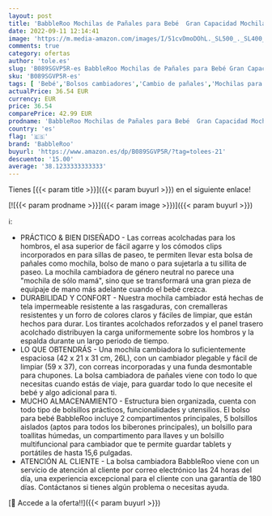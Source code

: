 ```yaml
---
layout: post
title: 'BabbleRoo Mochilas de Pañales para Bebé  Gran Capacidad Mochila de Cambio Bolsa para Pañales con Cambiador y Porta Chupones para Mamá y Papá  azul marino '
date: 2022-09-11 12:14:41
image: 'https://m.media-amazon.com/images/I/51cvDmoDOhL._SL500_._SL400_.jpg'
comments: true
category: ofertas
author: 'tole.es'
slug: 'B089SGVP5R-es BabbleRoo Mochilas de Pañales para Bebé Gran Capacidad...'
sku: 'B089SGVP5R-es'
tags: [ 'Bebé','Bolsos cambiadores','Cambio de pañales','Mochilas para pañales','babbleroo','mochila','🇪🇸', ]
actualPrice: 36.54 EUR
currency: EUR
price: 36.54
comparePrice: 42.99 EUR
prodname: 'BabbleRoo Mochilas de Pañales para Bebé  Gran Capacidad Mochila de Cambio Bolsa para Pañales con Cambiador y Porta Chupones para Mamá y Papá  azul marino '
country: 'es'
flag: '🇪🇸'
brand: 'BabbleRoo'
buyurl: 'https://www.amazon.es/dp/B089SGVP5R/?tag=tolees-21'
descuento: '15.00'
average: '38.1233333333333'
---
```


Tienes [{{< param title >}}]({{< param buyurl >}}) en el siguiente enlace!

[![{{< param prodname >}}]({{< param image >}})]({{< param buyurl >}})

ℹ️:

- PRÁCTICO & BIEN DISEÑADO - Las correas acolchadas para los hombros, el asa superior de fácil agarre y los cómodos clips incorporados en para sillas de paseo, te permiten llevar esta bolsa de pañales como mochila, bolso de mano o para sujetarla a tu sillita de paseo. La mochila cambiadora de género neutral no parece una "mochila de sólo mamá", sino que se transformará una gran pieza de equipaje de mano más adelante cuando el bebé crezca.
- DURABILIDAD Y CONFORT - Nuestra mochila cambiador está hechas de tela impermeable resistente a las rasgaduras, con cremalleras resistentes y un forro de colores claros y fáciles de limpiar, que están hechos para durar. Los tirantes acolchados reforzados y el panel trasero acolchado distribuyen la carga uniformemente sobre los hombros y la espalda durante un largo periodo de tiempo.
- LO QUE OBTENDRÁS - Una mochila cambiadora lo suficientemente espaciosa (42 x 21 x 31 cm, 26L), con un cambiador plegable y fácil de limpiar (59 x 37), con correas incorporadas y una funda desmontable para chupones. La bolsa cambiadora de pañales viene con todo lo que necesitas cuando estás de viaje, para guardar todo lo que necesite el bebé y algo adicional para ti.
- MUCHO ALMACENAMIENTO - Estructura bien organizada, cuenta con todo tipo de bolsillos prácticos, funcionalidades y utensilios. El bolso para bebé BabbleRoo incluye 2 compartimentos principales, 5 bolsillos aislados (aptos para todos los biberones principales), un bolsillo para toallitas húmedas, un compartimento para llaves y un bolsillo multifuncional para cambiador que te permite guardar tablets y portátiles de hasta 15,6 pulgadas.
- ATENCIÓN AL CLIENTE - La bolsa cambiadora BabbleRoo viene con un servicio de atención al cliente por correo electrónico las 24 horas del día, una experiencia excepcional para el cliente con una garantía de 180 días. Contáctanos si tienes algún problema o necesitas ayuda.

[🛒 Accede a la oferta!!]({{< param buyurl >}})
